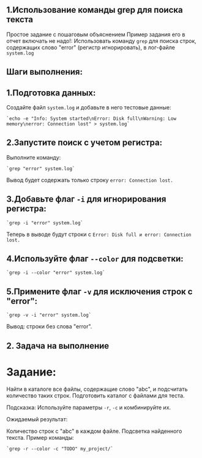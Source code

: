 ## 1.Использование команды grep для поиска текста
Простое задание с пошаговым объяснением
Пример задания его в отчет включать не надо!:
Использовать команду `grep` для поиска строк, содержащих слово "error" (регистр игнорировать), в лог-файле `system.log`

## Шаги выполнения:

## 1.Подготовка данных:
Создайте файл `system.log` и добавьте в него тестовые данные:
```
`echo -e "Info: System started\nError: Disk full\nWarning: Low memory\nerror: Connection lost" > system.log`
```
## 2.Запустите поиск с учетом регистра:
Выполните команду:
```
`grep "error" system.log`
```
Вывод будет содержать только строку `error: Connection lost.`
## 3.Добавьте флаг `-i` для игнорирования регистра:
```
`grep -i "error" system.log`
```
Теперь в выводе будут строки с `Error: Disk full и error: Connection lost.`
## 4.Используйте флаг `--color` для подсветки:
```
`grep -i --color "error" system.log`
```
## 5.Примените флаг `-v` для исключения строк с "error":
```
`grep -v -i "error" system.log`
```
Вывод: строки без слова "error".


## 2. Задача на выполнение
# Задание:
Найти в каталоге все файлы, содержащие слово "abc", и подсчитать количество таких строк. Подготовить каталог с файлами для теста.

Подсказка: Используйте параметры `-r`, `-c` и комбинируйте их.

Ожидаемый результат:

Количество строк с "abc" в каждом файле.
Подсветка найденного текста.
Пример команды:
```
`grep -r --color -c "TODO" my_project/`
```
